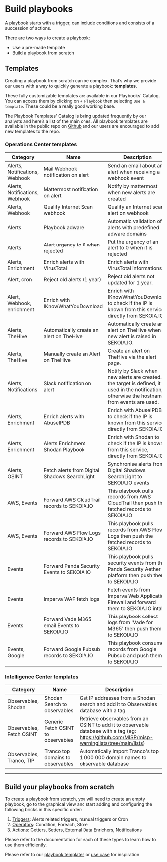 # Build playbooks

A playbook starts with a trigger, can include conditions and consists of a succession of actions. 

There are two ways to create a playbook: 

- Use a pre-made template 
- Build a playbook from scratch

## Templates

Creating a playbook from scratch can be complex. That’s why we provide our users with a way to quickly generate a playbook: **templates**. 

These fully customizable templates are available in our Playbooks’ Catalog. You can access them by clicking on `+ Playbook` then selecting `Use a template`. These could be a really good working base.

The Playbook Templates' Catalog is being updated frequently by our analysts and here’s a list of the main ones. All playbook templates are available in the public repo on [Github](https://github.com/SEKOIA-IO/Community/tree/main/playbooks/templates) and our users are encouraged to add new templates to the repo.

### Operations Center templates

| Category | Name | Description |
| --- | --- | --- |
| Alerts, Notifications, Webhook | Mail Webhook notification on alert | Send an email about an alert when receiving a webhook event |
| Alerts, Notifications, Webhook | Mattermost notification on alert | Notify by mattermost when new alerts are created |
| Alerts, Webhook | Qualify Internet Scan webhook | Qualify an Internet scan alert on webhook |
| Alerts | Playbook adware | Automatic validation of alerts with predefined adware domains |
| Alerts | Alert urgency to 0 when rejected | Put the urgency of an alert to 0 when it is rejected |
| Alerts, Enrichment | Enrich alerts with VirusTotal | Enrich alerts with VirusTotal informations |
| Alert, cron | Reject old alerts (1 year) | Reject old alerts not updated for 1 year. |
| Alert, Webhook, enrichment | Enrich with IKnowWhatYouDownload | Enrich with IKnowWhatYouDownload to check if the IP is known from this service, directly from SEKOIA.IO. |
| Alerts, TheHive | Automatically create an alert on TheHive | Automatically create an alert on TheHive when a new alert is raised in SEKOIA.IO. |
| Alerts, TheHive | Manually create an Alert on TheHive | Create an alert on TheHive via the alert page. |
| Alerts, Notifications | Slack notification on alert | Notify by Slack when new alerts are created. If the target is defined, it is used in the notification, otherwise the hostnames from events are used. |
| Alerts, Enrichment | Enrich alerts with AbuseIPDB | Enrich with AbuseIPDB to check if the IP is known from this service, directly from SEKOIA.IO. |
| Alerts, Enrichment | Alerts Enrichment Shodan Playbook | Enrich with Shodan to check if the IP is known from this service, directly from SEKOIA.IO. |
| Alerts, OSINT | Fetch alerts from Digital Shadows SearchLight | Synchronise alerts from Digital Shadows SearchLight to SEKOIA.IO events |
| AWS, Events | Forward AWS CloudTrail records to SEKOIA.IO | This playbook pulls records from AWS CloudTrail then push the fetched records to SEKOIA.IO |
| AWS, Events | Forward AWS Flow Logs records to SEKOIA.IO | This playbook pulls records from AWS Flow Logs then push the fetched records to SEKOIA.IO |
| Events | Forward Panda Security Events to SEKOIA.IO | This playbook pulls security events from the Panda Security Aether platform then push them to SEKOIA.IO |
| Events | Imperva WAF fetch logs | Fetch events from Imperva Web Application Firewall and forward them to SEKOIA.IO intake |
| Events | Forward Vade M365 email Events to SEKOIA.IO | This playbook collect logs from 'Vade for M365' then push them to SEKOIA.IO |
| Events, Google | Forward Google Pubsub records to SEKOIA.IO | This playbook consumes records from Google Pubsub and push them to SEKOIA.IO |

### Intelligence Center templates

| Category | Name | Description |
| --- | --- | --- |
| Observables, Shodan | Shodan Search to observables | Get IP addresses from a Shodan search and add it to Observables database with a tag |
| Observables, Fetch OSINT | Generic Fetch OSINT to observables | Retrieve observables from an OSINT to add it to observable database with a tag (eg: https://github.com/MISP/misp-warninglists/tree/main/lists) |
| Observables, Tranco, TIP  | Tranco top domains to observables | Automatically import Tranco's top 1 000 000 domain names to observable database |

---

## Build your playbooks from scratch

To create a playbook from scratch, you will need to create an empty playbook, go to the graphical view and start adding and configuring the following bricks in this specific order:

1. [Triggers](triggers.md): Alerts related triggers, manual triggers or Cron
2. [Operators](operators.md): Condition, Foreach, Store
3. [Actions](actions.md): Getters, Setters, External Data Enrichers, Notifications

Please refer to the documentation for each of these types to learn how to use them efficiently. 

Please refer to our [playbook templates](https://github.com/SEKOIA-IO/Community/tree/main/playbooks/templates) or [use case](../../docs/xdr/usecases/playbook/synchronize_alerts.md) for inspiration

